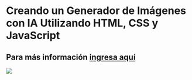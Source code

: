 # Creando un Generador de Imágenes con IA Utilizando HTML, CSS y JavaScript
## Para más información <a href="https://www.configuroweb.com/generador-de-imagenes-con-ia-utilizando-html-css-y-javascript/">ingresa aquí</a>
<img src="Creando%20un%20Generador%20de%20Imágenes%20con%20IA%20Utilizando%20HTML%2C%20CSS%20y%20JavaScript.jpg">
